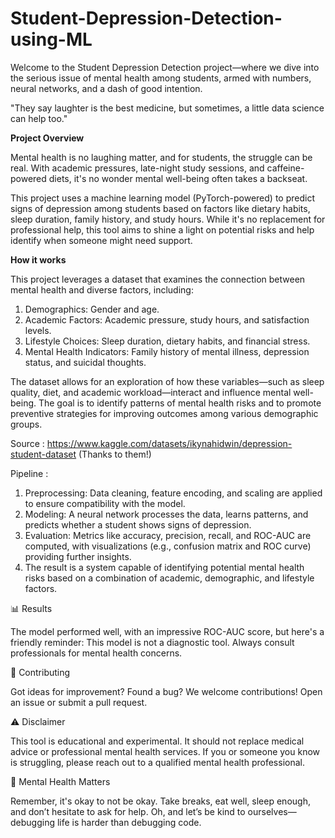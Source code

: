 # Student-Depression-Detection-using-ML
Welcome to the Student Depression Detection project—where we dive into the serious issue of mental health among students, armed with numbers, neural networks, and a dash of good intention.

"They say laughter is the best medicine, but sometimes, a little data science can help too."

**Project Overview**

Mental health is no laughing matter, and for students, the struggle can be real. With academic pressures, late-night study sessions, and caffeine-powered diets, it's no wonder mental well-being often takes a backseat.

This project uses a machine learning model (PyTorch-powered) to predict signs of depression among students based on factors like dietary habits, sleep duration, family history, and study hours. While it's no replacement for professional help, this tool aims to shine a light on potential risks and help identify when someone might need support.

**How it works**

This project leverages a dataset that examines the connection between mental health and diverse factors, including:

1) Demographics: Gender and age.
2) Academic Factors: Academic pressure, study hours, and satisfaction levels.
3) Lifestyle Choices: Sleep duration, dietary habits, and financial stress.
4) Mental Health Indicators: Family history of mental illness, depression status, and suicidal thoughts.

The dataset allows for an exploration of how these variables—such as sleep quality, diet, and academic workload—interact and influence mental well-being. The goal is to identify patterns of mental health risks and to promote preventive strategies for improving outcomes among various demographic groups.

Source : https://www.kaggle.com/datasets/ikynahidwin/depression-student-dataset (Thanks to them!)

Pipeline : 

1) Preprocessing: Data cleaning, feature encoding, and scaling are applied to ensure compatibility with the model.
2) Modeling: A neural network processes the data, learns patterns, and predicts whether a student shows signs of depression.
3) Evaluation: Metrics like accuracy, precision, recall, and ROC-AUC are computed, with visualizations (e.g., confusion matrix and ROC curve) providing further insights.
4) The result is a system capable of identifying potential mental health risks based on a combination of academic, demographic, and lifestyle factors.

📊 Results

The model performed well, with an impressive ROC-AUC score, but here's a friendly reminder:
This model is not a diagnostic tool. Always consult professionals for mental health concerns.

🤝 Contributing

Got ideas for improvement? Found a bug? We welcome contributions! Open an issue or submit a pull request.

⚠️ Disclaimer

This tool is educational and experimental. It should not replace medical advice or professional mental health services. If you or someone you know is struggling, please reach out to a qualified mental health professional.

🧠 Mental Health Matters

Remember, it's okay to not be okay. Take breaks, eat well, sleep enough, and don’t hesitate to ask for help. Oh, and let’s be kind to ourselves—debugging life is harder than debugging code.






